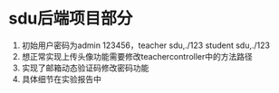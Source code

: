 # sdu后端项目部分
1. 初始用户密码为admin 123456，teacher sdu,./123 student sdu,./123
2. 想正常实现上传头像功能需要修改teachercontroller中的方法路径
3. 实现了邮箱动态验证码修改密码功能
4. 具体细节在实验报告中